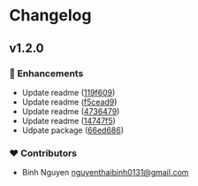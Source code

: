 # Changelog


## v1.2.0


### 🚀 Enhancements

  - Update readme ([119f609](https://github.com/thaibinh0131/vue-web3-wallets-nuxt/commit/119f609))
  - Update readme ([f5cead9](https://github.com/thaibinh0131/vue-web3-wallets-nuxt/commit/f5cead9))
  - Update readme ([4736479](https://github.com/thaibinh0131/vue-web3-wallets-nuxt/commit/4736479))
  - Update readme ([14747f5](https://github.com/thaibinh0131/vue-web3-wallets-nuxt/commit/14747f5))
  - Udpate package ([66ed686](https://github.com/thaibinh0131/vue-web3-wallets-nuxt/commit/66ed686))

### ❤️  Contributors

- Binh Nguyen <nguyenthaibinh0131@gmail.com>


